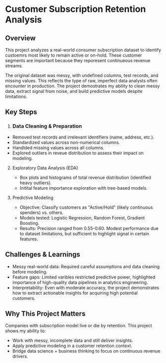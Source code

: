 # Customer Subscription Retention Analysis
## Overview
This project analyzes a real-world consumer subscription dataset to identify custoemrs most likely to remain active or on-hold. These customer segments are important because they reporesent continueous revenue streams.

The original dataset was messy, with undefined columns, test records, and missing values. This reflects the type of raw, imperfect data analysts often encounter in production. The project demostrates my ability to clean messy data, extract signal from noise, and build predictive models despite limitations.

## Key Steps
1. ### Data Cleaning & Preparation
* Removed test records and irrelevant identifiers (name, address, etc.).
* Standardized values across non-numerical columns.
* Handlded missing values across all columns.
* Explored outliers in reveue distribution to assess their impact on modeling.

2. Exploratory Data Analysis (EDA)
   * Box plots and histograms of total revenue distribution (identified heavy outliers).
   * Initital feature importance exploration with tree-based models.
     
3. Predictive Modeling
   * Objective: Classify customers as "Active/Hold" (likely continuous spenders) vs. others.
   * Models tested: Logistic Regression, Random Forest, Gradient Boosting.
   * Results: Precision ranged from 0.55-0.60. Modest performance due to dataset limitations, but sufficient to highlight signal in certain features.

## Challenges & Learnings
* Messy real-world data: Required careful assumptions and data cleaning before modeling.
* Feature gaps: Limited varibles restricted predictive power, highlighted importance of high-quality data pipelines in analytics engineering.
* Interpretability: Even with moderate accuracy, the project demonstrates how to extract actionable insights for acquiring high potential customers.

## Why This Project Matters
Companies with subscription model live or die by retention. This project shows my ability to:
* Work with messy, incomplete data and still deliver insights.
* Apply predictive modeling in a customer retention context.
* Bridge data science + business thinking to focus on continuous revenue drivers.

  
